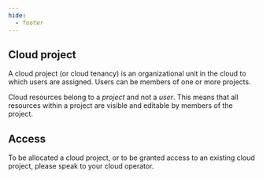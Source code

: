 ```yaml
---
hide:
  - footer
---
```


## Cloud project
A cloud project (or cloud tenancy) is an organizational unit in the cloud to which users are assigned. Users can be members of one or more projects. 

Cloud resources belong to a *project* and not a *user*. This means that all resources within a project are visible and editable by members of the project.

## Access
To be allocated a cloud project, or to be granted access to an existing cloud project, please speak to your cloud operator.

